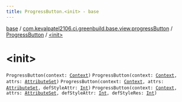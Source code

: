 ```yaml
---
title: ProgressButton.<init> - base
---
```


[base](../../index.html) / [com.kevalpatel2106.ci.greenbuild.base.view.progressButton](../index.html) / [ProgressButton](index.html) / [&lt;init&gt;](./-init-.html)

# &lt;init&gt;

`ProgressButton(context: `[`Context`](https://developer.android.com/reference/android/content/Context.html)`)`
`ProgressButton(context: `[`Context`](https://developer.android.com/reference/android/content/Context.html)`, attrs: `[`AttributeSet`](https://developer.android.com/reference/android/util/AttributeSet.html)`)`
`ProgressButton(context: `[`Context`](https://developer.android.com/reference/android/content/Context.html)`, attrs: `[`AttributeSet`](https://developer.android.com/reference/android/util/AttributeSet.html)`, defStyleAttr: `[`Int`](https://kotlinlang.org/api/latest/jvm/stdlib/kotlin/-int/index.html)`)`
`ProgressButton(context: `[`Context`](https://developer.android.com/reference/android/content/Context.html)`, attrs: `[`AttributeSet`](https://developer.android.com/reference/android/util/AttributeSet.html)`, defStyleAttr: `[`Int`](https://kotlinlang.org/api/latest/jvm/stdlib/kotlin/-int/index.html)`, defStyleRes: `[`Int`](https://kotlinlang.org/api/latest/jvm/stdlib/kotlin/-int/index.html)`)`